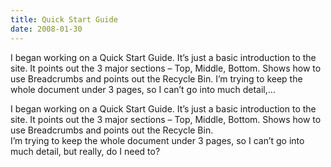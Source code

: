 ```yaml
---
title: Quick Start Guide
date: 2008-01-30
---
```


I began working on a Quick Start Guide. It’s just a basic introduction to the site. It points out the 3 major sections – Top, Middle, Bottom. Shows how to use Breadcrumbs and points out the Recycle Bin. I’m trying to keep the whole document under 3 pages, so I can’t go into much detail,…


<!-- end -->

<div>I began working on a Quick Start Guide.  It’s just a basic introduction to  the site.  It points out the 3 major sections – Top, Middle, Bottom.  Shows how  to use Breadcrumbs and points out the Recycle Bin.</div>
<div>I’m trying to keep the whole document under 3 pages, so I can’t go into  much detail, but really, do I need to?</div>
<div> </div>


